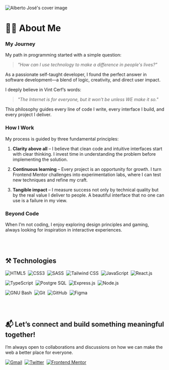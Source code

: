 ![Alberto José's cover image](https://github.com/user-attachments/assets/eb4c91e9-8b14-4304-acd0-47043b87834e)

<!-- About Me - start -->
# 👨‍💻 About Me

### My Journey

My path in programming started with a simple question: 

> *"How can I use technology to make a difference in people's lives?"* 

As a passionate self-taught developer, I found the perfect answer in software development—a blend of logic, creativity, and direct user impact.  

I deeply believe in Vint Cerf’s words: 

> *"The Internet is for everyone, but it won’t be unless WE make it so."* 

This philosophy guides every line of code I write, every interface I build, and every project I deliver.  

### How I Work

My process is guided by three fundamental principles:  

1. **Clarity above all** – I believe that clean code and intuitive interfaces start with clear thinking. I invest time in understanding the problem before implementing the solution.  

2. **Continuous learning** – Every project is an opportunity for growth. I turn Frontend Mentor challenges into experimentation labs, where I can test new techniques and refine my craft.  

3. **Tangible impact** – I measure success not only by technical quality but by the real value I deliver to people. A beautiful interface that no one can use is a failure in my view.

### Beyond Code

When I’m not coding, I enjoy exploring design principles and gaming, always looking for inspiration in interactive experiences.  

<br><br>
<!-- About Me - end -->

<!-- Technologies - start -->
## ⚒️ Technologies
   
![HTML5](https://img.shields.io/badge/HTML5-002833?style=for-the-badge&logo=html5&logoColor=white&logoSize=auto)&nbsp;
![CSS3](https://img.shields.io/badge/CSS3-002833?style=for-the-badge&logo=css3&logoColor=white&logoSize=auto)&nbsp;
![SASS](https://img.shields.io/badge/sass-002833?style=for-the-badge&logo=sass&logoColor=white&logoSize=auto)&nbsp;
![Tailwind CSS](https://img.shields.io/badge/Tailwind%20CSS-002833?style=for-the-badge&logo=tailwindcss&logoColor=white&logoSize=auto)&nbsp;
![JavaScript](https://img.shields.io/badge/JavaScript-002833?style=for-the-badge&logo=javascript&logoColor=white&logoSize=auto)&nbsp;
![React.js](https://img.shields.io/badge/React.js-002833?style=for-the-badge&logo=react&logoColor=white&logoSize=auto)&nbsp;

![TypeScript](https://img.shields.io/badge/Typescript-002833?style=for-the-badge&logo=typescript&logoColor=white&logoSize=auto)&nbsp;
![Postgre SQL](https://img.shields.io/badge/Postgre%20SQL-002833?style=for-the-badge&logo=postgresql&logoColor=white&logoSize=auto)&nbsp;
![Express.js](https://img.shields.io/badge/Express.js-002833?style=for-the-badge&logo=express&logoColor=white&logoSize=auto)&nbsp;
![Node.js](https://img.shields.io/badge/Node.js-002833?style=for-the-badge&logo=nodedotjs&logoColor=white&logoSize=auto)&nbsp;

![GNU Bash](https://img.shields.io/badge/GNU%20Bash-002833?style=for-the-badge&logo=gnubash&logoColor=white&logoSize=auto)&nbsp;
![Git](https://img.shields.io/badge/Git-002833?style=for-the-badge&logo=git&logoColor=white&logoSize=auto)&nbsp;
![GitHub](https://img.shields.io/badge/GitHub-002833?style=for-the-badge&logo=github&logoColor=white&logoSize=auto)&nbsp;
![Figma](https://img.shields.io/badge/Figma-002833?style=for-the-badge&logo=figma&logoColor=white&logoSize=auto)&nbsp;

<br><br>
<!-- Technologies - end -->

<!-- Let's Connect - start -->
## 📬 Let’s connect and build something meaningful together!

I’m always open to collaborations and discussions on how we can make the web a better place for everyone.

[![Gmail](https://img.shields.io/badge/GMAIL-002833?style=for-the-badge&logo=gmail&logoColor=white&logoSize=auto)](mailto:albertorauljose2@gmail.com)&nbsp;
[![Twitter](https://img.shields.io/badge/X-002833?style=for-the-002833&logo=x&logoColor=white&logoSize=auto)](https://twitter.com/albertorauljose)&nbsp;
[![Frontend Mentor](https://img.shields.io/badge/FRONTEND%20MENTOR-002833?style=for-the-badge&logo=frontendmentor&logoColor=white&logoSize=auto)](https://www.frontendmentor.io/profile/alberto-rj)
